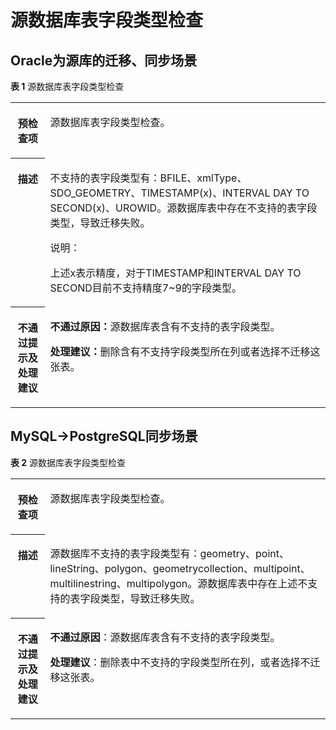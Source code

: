 # 源数据库表字段类型检查<a name="drs_11_0074"></a>

## Oracle为源库的迁移、同步场景<a name="section19771339133910"></a>

**表 1**  源数据库表字段类型检查

<a name="table139777399395"></a>
<table><tbody><tr id="row8978143973918"><th class="firstcol" valign="top" width="11%" id="mcps1.2.3.1.1"><p id="p209781739113913"><a name="p209781739113913"></a><a name="p209781739113913"></a><strong id="b1797818392393"><a name="b1797818392393"></a><a name="b1797818392393"></a>预检查项</strong></p>
</th>
<td class="cellrowborder" valign="top" width="89%" headers="mcps1.2.3.1.1 "><p id="p149781339113910"><a name="p149781339113910"></a><a name="p149781339113910"></a>源数据库表字段类型检查。</p>
</td>
</tr>
<tr id="row19978153912396"><th class="firstcol" valign="top" width="11%" id="mcps1.2.3.2.1"><p id="p159781539123919"><a name="p159781539123919"></a><a name="p159781539123919"></a><strong id="b13978939143912"><a name="b13978939143912"></a><a name="b13978939143912"></a>描述</strong></p>
</th>
<td class="cellrowborder" valign="top" width="89%" headers="mcps1.2.3.2.1 "><p id="p10978153913398"><a name="p10978153913398"></a><a name="p10978153913398"></a>不支持的表字段类型有：BFILE、xmlType、SDO_GEOMETRY、TIMESTAMP(x)、INTERVAL DAY TO SECOND(x)、UROWID。源数据库表中存在不支持的表字段类型，导致迁移失败。</p>
<div class="note" id="note2978939123914"><a name="note2978939123914"></a><a name="note2978939123914"></a><span class="notetitle"> 说明： </span><div class="notebody"><p id="p597813395396"><a name="p597813395396"></a><a name="p597813395396"></a>上述x表示精度，对于TIMESTAMP和INTERVAL DAY TO SECOND目前不支持精度7~9的字段类型。</p>
</div></div>
</td>
</tr>
<tr id="row18978739203915"><th class="firstcol" valign="top" width="11%" id="mcps1.2.3.3.1"><p id="p1497810397395"><a name="p1497810397395"></a><a name="p1497810397395"></a><strong id="b397843918396"><a name="b397843918396"></a><a name="b397843918396"></a>不通过提示及<strong id="b19785398391"><a name="b19785398391"></a><a name="b19785398391"></a>处理建议</strong></strong></p>
</th>
<td class="cellrowborder" valign="top" width="89%" headers="mcps1.2.3.3.1 "><p id="p1797943914398"><a name="p1797943914398"></a><a name="p1797943914398"></a><strong id="b189799394399"><a name="b189799394399"></a><a name="b189799394399"></a>不通过原因：</strong>源数据库表含有不支持的表字段类型。</p>
<p id="p29791639103912"><a name="p29791639103912"></a><a name="p29791639103912"></a><strong id="b13979173914394"><a name="b13979173914394"></a><a name="b13979173914394"></a>处理建议：</strong>删除含有不支持字段类型所在列或者选择不迁移这张表。</p>
</td>
</tr>
</tbody>
</table>

## MySQL-\>PostgreSQL同步场景<a name="section112761325755"></a>

**表 2**  源数据库表字段类型检查

<a name="table1286312219628"></a>
<table><tbody><tr id="row1333815319628"><th class="firstcol" valign="top" width="11%" id="mcps1.2.3.1.1"><p id="p16418526191940"><a name="p16418526191940"></a><a name="p16418526191940"></a><strong id="b13549013191940"><a name="b13549013191940"></a><a name="b13549013191940"></a>预检查项</strong></p>
</th>
<td class="cellrowborder" valign="top" width="89%" headers="mcps1.2.3.1.1 "><p id="p59157410191053"><a name="p59157410191053"></a><a name="p59157410191053"></a>源数据库表字段类型检查。</p>
</td>
</tr>
<tr id="row59198819628"><th class="firstcol" valign="top" width="11%" id="mcps1.2.3.2.1"><p id="p12227812191940"><a name="p12227812191940"></a><a name="p12227812191940"></a><strong id="b42941445191940"><a name="b42941445191940"></a><a name="b42941445191940"></a>描述</strong></p>
</th>
<td class="cellrowborder" valign="top" width="89%" headers="mcps1.2.3.2.1 "><p id="p2174934014558"><a name="p2174934014558"></a><a name="p2174934014558"></a>源数据库不支持的表字段类型有：geometry、point、lineString、polygon、geometrycollection、multipoint、multilinestring、multipolygon。源数据库表中存在上述不支持的表字段类型，导致迁移失败。</p>
</td>
</tr>
<tr id="row5971331319628"><th class="firstcol" valign="top" width="11%" id="mcps1.2.3.3.1"><p id="p31582987191940"><a name="p31582987191940"></a><a name="p31582987191940"></a><strong id="b15811431191940"><a name="b15811431191940"></a><a name="b15811431191940"></a>不通过提示及<strong id="b117671048113514"><a name="b117671048113514"></a><a name="b117671048113514"></a>处理建议</strong></strong></p>
</th>
<td class="cellrowborder" valign="top" width="89%" headers="mcps1.2.3.3.1 "><p id="p94075262407"><a name="p94075262407"></a><a name="p94075262407"></a><strong id="b16301152075914"><a name="b16301152075914"></a><a name="b16301152075914"></a>不通过原因</strong>：源数据库表含有不支持的表字段类型。</p>
<p id="p97203281380"><a name="p97203281380"></a><a name="p97203281380"></a><strong id="b17206281884"><a name="b17206281884"></a><a name="b17206281884"></a>处理建议</strong>：删除表中不支持的字段类型所在列，或者选择不迁移这张表。</p>
</td>
</tr>
</tbody>
</table>

